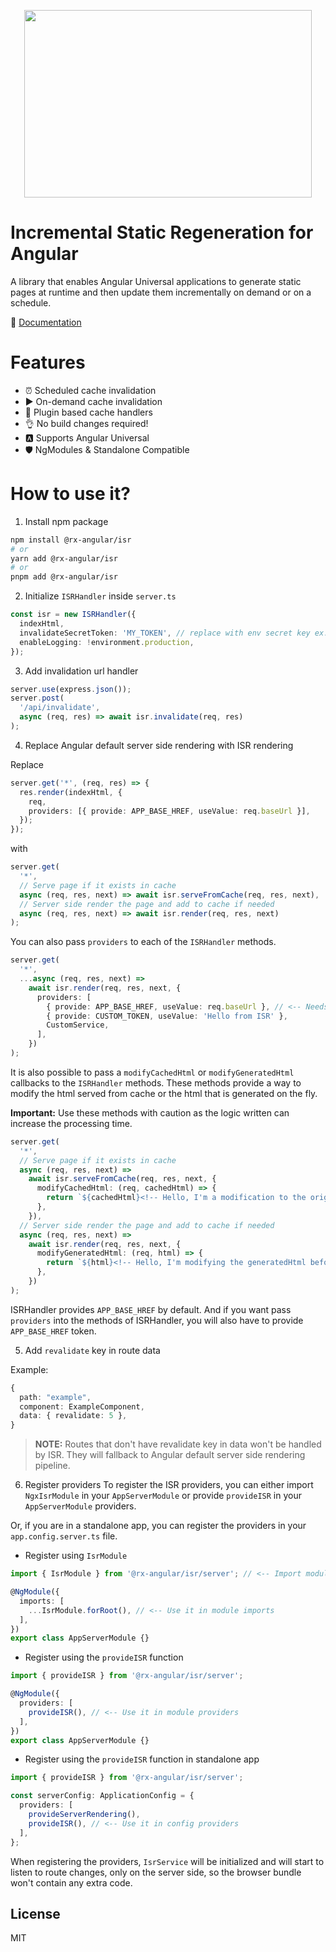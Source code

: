 <p align="center">
  <img width="460" height="300" src="https://raw.githubusercontent.com/eneajaho/ngx-isr/main/projects/ngx-isr-demo/src/assets/logo.svg">
</p>

# Incremental Static Regeneration for Angular

A library that enables Angular Universal applications to generate static pages at runtime and then update them incrementally on demand or on a schedule.

📰 [Documentation](https://www.rx-angular.io/docs/isr)

# Features

- ⏰ Scheduled cache invalidation
- ▶️ On-demand cache invalidation
- 🔌 Plugin based cache handlers
- 👌 No build changes required!
- 🅰️ Supports Angular Universal
- 🛡️ NgModules & Standalone Compatible

# How to use it?

1. Install npm package

```bash
npm install @rx-angular/isr
# or
yarn add @rx-angular/isr
# or
pnpm add @rx-angular/isr
```

2. Initialize `ISRHandler` inside `server.ts`

```ts
const isr = new ISRHandler({
  indexHtml,
  invalidateSecretToken: 'MY_TOKEN', // replace with env secret key ex. process.env.REVALIDATE_SECRET_TOKEN
  enableLogging: !environment.production,
});
```

3. Add invalidation url handler

```ts
server.use(express.json());
server.post(
  '/api/invalidate',
  async (req, res) => await isr.invalidate(req, res)
);
```

4. Replace Angular default server side rendering with ISR rendering

Replace

```ts
server.get('*', (req, res) => {
  res.render(indexHtml, {
    req,
    providers: [{ provide: APP_BASE_HREF, useValue: req.baseUrl }],
  });
});
```

with

```ts
server.get(
  '*',
  // Serve page if it exists in cache
  async (req, res, next) => await isr.serveFromCache(req, res, next),
  // Server side render the page and add to cache if needed
  async (req, res, next) => await isr.render(req, res, next)
);
```

You can also pass `providers` to each of the `ISRHandler` methods.

```ts
server.get(
  '*',
  ...async (req, res, next) =>
    await isr.render(req, res, next, {
      providers: [
        { provide: APP_BASE_HREF, useValue: req.baseUrl }, // <-- Needs to be provided when passing providers
        { provide: CUSTOM_TOKEN, useValue: 'Hello from ISR' },
        CustomService,
      ],
    })
);
```

It is also possible to pass a `modifyCachedHtml` or `modifyGeneratedHtml` callbacks to the `ISRHandler` methods.
These methods provide a way to modify the html served from cache or the html that is generated on the fly.

**Important:** Use these methods with caution as the logic written can increase the processing time.

```ts
server.get(
  '*',
  // Serve page if it exists in cache
  async (req, res, next) =>
    await isr.serveFromCache(req, res, next, {
      modifyCachedHtml: (req, cachedHtml) => {
        return `${cachedHtml}<!-- Hello, I'm a modification to the original cache! -->`;
      },
    }),
  // Server side render the page and add to cache if needed
  async (req, res, next) =>
    await isr.render(req, res, next, {
      modifyGeneratedHtml: (req, html) => {
        return `${html}<!-- Hello, I'm modifying the generatedHtml before caching it! -->`;
      },
    })
);
```

ISRHandler provides `APP_BASE_HREF` by default. And if you want pass `providers` into the methods of ISRHandler, you will also have to provide `APP_BASE_HREF` token.

5. Add `revalidate` key in route data

Example:

```ts
{
  path: "example",
  component: ExampleComponent,
  data: { revalidate: 5 },
}
```

> **NOTE:** Routes that don't have revalidate key in data won't be handled by ISR. They will fallback to Angular default server side rendering pipeline.

6. Register providers
   To register the ISR providers, you can either import `NgxIsrModule` in your `AppServerModule` or provide `provideISR` in your `AppServerModule` providers.

Or, if you are in a standalone app, you can register the providers in your `app.config.server.ts` file.

- Register using `IsrModule`

```ts
import { IsrModule } from '@rx-angular/isr/server'; // <-- Import module from library

@NgModule({
  imports: [
    ...IsrModule.forRoot(), // <-- Use it in module imports
  ],
})
export class AppServerModule {}
```

- Register using the `provideISR` function

```ts
import { provideISR } from '@rx-angular/isr/server';

@NgModule({
  providers: [
    provideISR(), // <-- Use it in module providers
  ],
})
export class AppServerModule {}
```

- Register using the `provideISR` function in standalone app

```ts
import { provideISR } from '@rx-angular/isr/server';

const serverConfig: ApplicationConfig = {
  providers: [
    provideServerRendering(),
    provideISR(), // <-- Use it in config providers
  ],
};
```

When registering the providers, `IsrService` will be initialized and will start to listen to route changes, only on the server side, so the browser bundle won't contain any extra code.

## License

MIT
